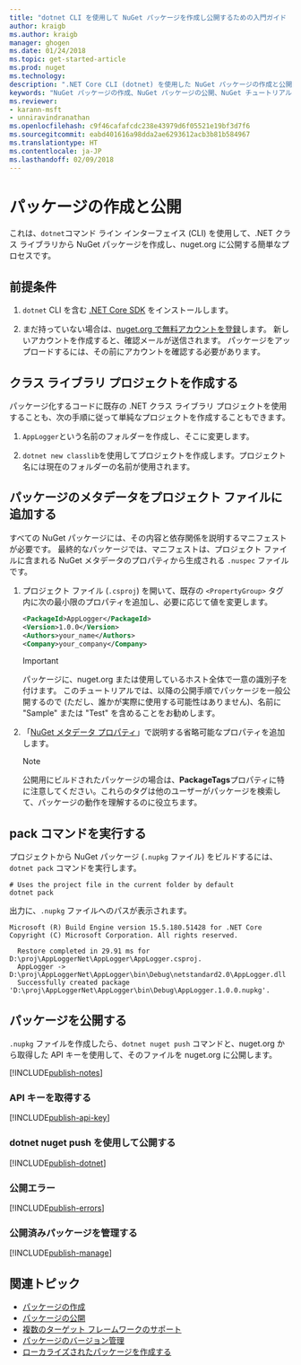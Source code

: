 ```yaml
---
title: "dotnet CLI を使用して NuGet パッケージを作成し公開するための入門ガイド | Microsoft Docs"
author: kraigb
ms.author: kraigb
manager: ghogen
ms.date: 01/24/2018
ms.topic: get-started-article
ms.prod: nuget
ms.technology: 
description: ".NET Core CLI (dotnet) を使用した NuGet パッケージの作成と公開に関するチュートリアル。"
keywords: "NuGet パッケージの作成、NuGet パッケージの公開、NuGet チュートリアル、NuGet パッケージの dotnet publish"
ms.reviewer:
- karann-msft
- unniravindranathan
ms.openlocfilehash: c9f46cafafcdc238e43979d6f05521e19bf3d7f6
ms.sourcegitcommit: eabd401616a98dda2ae6293612acb3b81b584967
ms.translationtype: HT
ms.contentlocale: ja-JP
ms.lasthandoff: 02/09/2018
---
```

# <a name="create-and-publish-a-package"></a>パッケージの作成と公開

これは、`dotnet`コマンド ライン インターフェイス (CLI) を使用して、.NET クラス ライブラリから NuGet パッケージを作成し、nuget.org に公開する簡単なプロセスです。

## <a name="pre-requisites"></a>前提条件

1. `dotnet` CLI を含む [.NET Core SDK](https://www.microsoft.com/net/download/) をインストールします。

1. まだ持っていない場合は、[nuget.org で無料アカウントを登録](https://www.nuget.org/users/account/LogOn?returnUrl=%2F)します。 新しいアカウントを作成すると、確認メールが送信されます。 パッケージをアップロードするには、その前にアカウントを確認する必要があります。

## <a name="create-a-class-library-project"></a>クラス ライブラリ プロジェクトを作成する

パッケージ化するコードに既存の .NET クラス ライブラリ プロジェクトを使用することも、次の手順に従って単純なプロジェクトを作成することもできます。

1. `AppLogger`という名前のフォルダーを作成し、そこに変更します。

1. `dotnet new classlib`を使用してプロジェクトを作成します。プロジェクト名には現在のフォルダーの名前が使用されます。

## <a name="add-package-metadata-to-the-project-file"></a>パッケージのメタデータをプロジェクト ファイルに追加する

すべての NuGet パッケージには、その内容と依存関係を説明するマニフェストが必要です。 最終的なパッケージでは、マニフェストは、プロジェクト ファイルに含まれる NuGet メタデータのプロパティから生成される `.nuspec` ファイルです。

1. プロジェクト ファイル (`.csproj`) を開いて、既存の `<PropertyGroup>` タグ内に次の最小限のプロパティを追加し、必要に応じて値を変更します。

    ```xml
    <PackageId>AppLogger</PackageId>
    <Version>1.0.0</Version>
    <Authors>your_name</Authors>
    <Company>your_company</Company>
    ```

    > [!Important]
    > パッケージに、nuget.org または使用しているホスト全体で一意の識別子を付けます。 このチュートリアルでは、以降の公開手順でパッケージを一般公開するので (ただし、誰かが実際に使用する可能性はありません)、名前に "Sample" または "Test" を含めることをお勧めします。

1. 「[NuGet メタデータ プロパティ](/dotnet/core/tools/csproj#nuget-metadata-properties)」で説明する省略可能なプロパティを追加します。

    > [!Note]
    > 公開用にビルドされたパッケージの場合は、**PackageTags**プロパティに特に注意してください。これらのタグは他のユーザーがパッケージを検索して、パッケージの動作を理解するのに役立ちます。

## <a name="run-the-pack-command"></a>pack コマンドを実行する

プロジェクトから NuGet パッケージ (`.nupkg` ファイル) をビルドするには、`dotnet pack` コマンドを実行します。

```cli
# Uses the project file in the current folder by default
dotnet pack
```

出力に、`.nupkg` ファイルへのパスが表示されます。

```output
Microsoft (R) Build Engine version 15.5.180.51428 for .NET Core
Copyright (C) Microsoft Corporation. All rights reserved.

  Restore completed in 29.91 ms for D:\proj\AppLoggerNet\AppLogger\AppLogger.csproj.
  AppLogger -> D:\proj\AppLoggerNet\AppLogger\bin\Debug\netstandard2.0\AppLogger.dll
  Successfully created package 'D:\proj\AppLoggerNet\AppLogger\bin\Debug\AppLogger.1.0.0.nupkg'.
```

## <a name="publish-the-package"></a>パッケージを公開する

`.nupkg` ファイルを作成したら、`dotnet nuget push` コマンドと、nuget.org から取得した API キーを使用して、そのファイルを nuget.org に公開します。

[!INCLUDE[publish-notes](includes/publish-notes.md)]

### <a name="acquire-your-api-key"></a>API キーを取得する

[!INCLUDE[publish-api-key](includes/publish-api-key.md)]

### <a name="publish-with-dotnet-nuget-push"></a>dotnet nuget push を使用して公開する

[!INCLUDE[publish-dotnet](includes/publish-dotnet.md)]

### <a name="publish-errors"></a>公開エラー

[!INCLUDE[publish-errors](includes/publish-errors.md)]


### <a name="manage-the-published-package"></a>公開済みパッケージを管理する

[!INCLUDE[publish-manage](includes/publish-manage.md)]

## <a name="related-topics"></a>関連トピック

- [パッケージの作成](../create-packages/creating-a-package.md)
- [パッケージの公開](../create-packages/publish-a-package.md)
- [複数のターゲット フレームワークのサポート](../create-packages/supporting-multiple-target-frameworks.md)
- [パッケージのバージョン管理](../reference/package-versioning.md)
- [ローカライズされたパッケージを作成する](../create-packages/creating-localized-packages.md)
